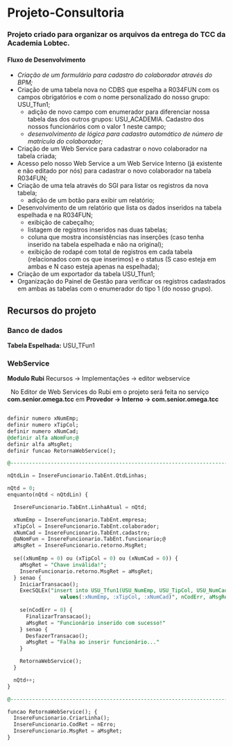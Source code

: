 # Projeto-Consultoria
### Projeto criado para organizar os arquivos da entrega do TCC da Academia Lobtec.

<h4>Fluxo de Desenvolvimento</h4>

* <i>Criação de um formulário para cadastro do colaborador através do BPM;</i>
* Criação de uma tabela nova no CDBS que espelha a R034FUN com os campos obrigatórios e com o nome personalizado do nosso grupo: USU_Tfun1;
  - adição de novo campo com enumerador para diferenciar nossa tabela das dos outros grupos: USU_ACADEMIA. Cadastro dos nossos funcionários com o valor 1 neste campo;
  - <i>desenvolvimento de lógica para cadastro automático de número de matrícula do colaborador;</i>
* Criação de um Web Service para cadastrar o novo colaborador na tabela criada;
* Acesso pelo nosso Web Service a um Web Service Interno (já existente e não editado por nós) para cadastrar o novo colaborador na tabela R034FUN;
* Criação de uma tela através do SGI para listar os registros da nova tabela;
  - adição de um botão para exibir um relatório;
* Desenvolvimento de um relatório que lista os dados inseridos na tabela espelhada e na R034FUN;
  - exibição de cabeçalho;
  - listagem de registros inseridos nas duas tabelas;
  - coluna que mostra inconsistências nas inserções (caso tenha inserido na tabela espelhada e não na original);
  - exibição de rodapé com total de registros em cada tabela (relacionados com os que inserimos) e o status (S caso esteja em ambas e N caso esteja apenas na espelhada); 
* Criação de um exportador da tabela USU_Tfun1;
* Organização do Painel de Gestão para verificar os registros cadastrados em ambas as tabelas com o enumerador do tipo 1 (do nosso grupo).


## Recursos do projeto


### Banco de dados 

**Tabela Espelhada:** USU_TFun1


### WebService

**Modulo Rubi** Recursos -> Implementações -> editor webservice

​	​	​No Editor de Web Services do Rubi em o projeto será feita no serviço **​com.senior.omega.tcc** em  **Provedor -> Interno -> ​com.senior.omega.tcc**   

```sql
                                                    
definir numero xNumEmp;
definir numero xTipCol;
definir numero xNumCad;
@definir alfa aNomFun;@
definir alfa aMsgRet;
definir funcao RetornaWebService();

@------------------------------------------------------------------------------@

nQtdLin = InsereFuncionario.TabEnt.QtdLinhas;

nQtd = 0;
enquanto(nQtd < nQtdLin) {

  InsereFuncionario.TabEnt.LinhaAtual = nQtd;

  xNumEmp = InsereFuncionario.TabEnt.empresa;
  xTipCol = InsereFuncionario.TabEnt.colaborador;
  xNumCad = InsereFuncionario.TabEnt.cadastro;
  @aNomFun = InsereFuncionario.TabEnt.funcionario;@
  aMsgRet = InsereFuncionario.retorno.MsgRet;
  
  se((xNumEmp = 0) ou (xTipCol = 0) ou (xNumCad = 0)) {
    aMsgRet = "Chave inválida!";
    InsereFuncionario.retorno.MsgRet = aMsgRet;
  } senao {
    IniciarTransacao();
    ExecSQLEx("insert into USU_Tfun1(USU_NumEmp, USU_TipCol, USU_NumCad) \
                 values(:xNumEmp, :xTipCol, :xNumCad)", nCodErr, aMsgRet)
    
    se(nCodErr = 0) {
      FinalizarTransacao();
      aMsgRet = "Funcionário inserido com sucesso!"
    } senao {
      DesfazerTransacao();
      aMsgRet = "Falha ao inserir funcionário..."
    }

    RetornaWebService();
  }

  nQtd++;  
}

@------------------------------------------------------------------------------@

funcao RetornaWebService(); {
  InsereFuncionario.CriarLinha();
  InsereFuncionario.CodRet = nErro;
  InsereFuncionario.MsgRet = aMsgRet;
}

```


  
